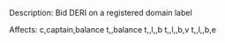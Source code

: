 Description: Bid DERI on a registered domain label

Affects:
c,captain,balance
t,<DOMAINID>,balance
t,<DOMAINID>,l,<HEXL>,b
t,<DOMAINID>,l,<HEXL>,b,v
t,<DOMAINID>,l,<HEXL>,b,e
